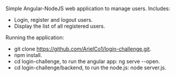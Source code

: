 Simple Angular-NodeJS web application to manage users.
Includes:
* Login, register and logout users.
* Display the list of all registered users.

Running the application:
* git clone https://github.com/ArielCo1/login-challenge.git.
* npm install.
* cd login-challenge, to run the angular app: ng serve --open.
* cd login-challenge/backend, to run the node.js: node server.js.
